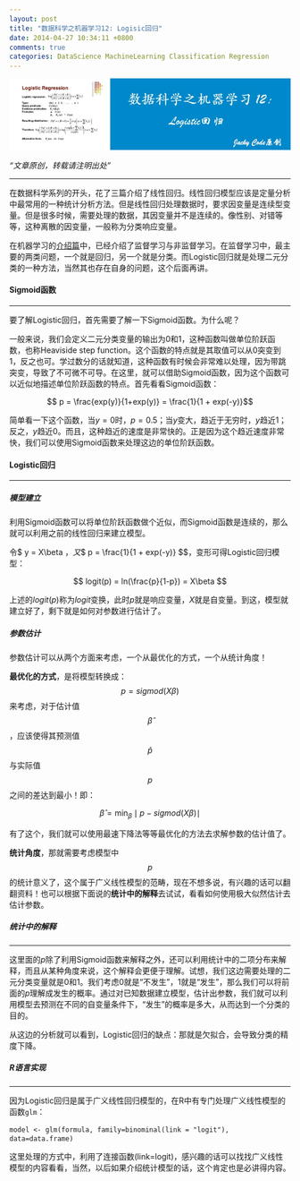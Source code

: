 ```yaml
---
layout: post
title: "数据科学之机器学习12: Logisic回归"
date: 2014-04-27 10:34:11 +0800
comments: true
categories: DataScience MachineLearning Classification Regression
---
```


![article 27](/images/article/article27.jpg)
<!-- more -->

*“文章原创，转载请注明出处”*

***

在数据科学系列的开头，花了三篇介绍了线性回归。线性回归模型应该是定量分析中最常用的一种统计分析方法。但是线性回归处理数据时，要求因变量是连续型变量。但是很多时候，需要处理的数据，其因变量并不是连续的。像性别、对错等等，这种离散的因变量，一般称为分类响应变量。

在机器学习的[介绍篇](http://jackycode.github.io/blog/2014/03/30/data-science-an-introduction-to-machine-learning/)中，已经介绍了监督学习与非监督学习。在监督学习中，最主要的两类问题，一个就是回归，另一个就是分类。而Logistic回归就是处理二元分类的一种方法，当然其也存在自身的问题，这个后面再讲。

#### Sigmoid函数
***

要了解Logistic回归，首先需要了解一下Sigmoid函数。为什么呢？

一般来说，我们会定义二元分类变量的输出为0和1，这种函数叫做单位阶跃函数，也称Heaviside step function。这个函数的特点就是其取值可以从0突变到1，反之也可。学过数分的话就知道，这种函数有时候会非常难以处理，因为带跳突变，导致了不可微不可导。在这里，就可以借助Sigmoid函数，因为这个函数可以近似地描述单位阶跃函数的特点。首先看看Sigmoid函数：

$$ p = \frac{exp(y)}{1+exp(y)} = \frac{1}{1 + exp(-y)}$$

简单看一下这个函数，当$y=0$时，$p=0.5$；当$y$变大，趋近于无穷时，$y$趋近1；反之，$y$趋近0。而且，这种趋近的速度是非常快的。正是因为这个趋近速度非常快，我们可以使用Sigmoid函数来处理这边的单位阶跃函数。

#### Logistic回归
***

##### 模型建立

利用Sigmoid函数可以将单位阶跃函数做个近似，而Sigmoid函数是连续的，那么就可以利用之前的线性回归来建立模型。

令$ y = X\beta $，又$$ p = \frac{1}{1 + exp(-y)} $$，变形可得Logistic回归模型：

$$ logit(p) = ln(\frac{p}{1-p}) = X\beta $$

上述的$logit(p)$称为$logit$变换，此时$p$就是响应变量，$X$就是自变量。到这，模型就建立好了，剩下就是如何对参数进行估计了。

##### 参数估计

参数估计可以从两个方面来考虑，一个从最优化的方式，一个从统计角度！

**最优化的方式**，是将模型转换成：$$ p = sigmod(X\beta) $$来考虑，对于估计值$$\hat{\beta}$$，应该使得其预测值$$\hat{p}$$与实际值$$p$$之间的差达到最小！即：

$$ \hat{\beta} = \min_{\beta} \mid p - sigmod(X\beta) \mid$$

有了这个，我们就可以使用最速下降法等等最优化的方法去求解参数的估计值了。

**统计角度**，那就需要考虑模型中$$p$$的统计意义了，这个属于广义线性模型的范畴，现在不想多说，有兴趣的话可以翻翻资料！也可以根据下面说的**统计中的解释**去试试，看看如何使用极大似然估计去估计参数。

##### 统计中的解释
***

这里面的$p$除了利用Sigmoid函数来解释之外，还可以利用统计中的二项分布来解释，而且从某种角度来说，这个解释会更便于理解。试想，我们这边需要处理的二元分类变量就是0和1。我们考虑0就是“不发生”，1就是“发生”，那么我们可以将前面的$p$理解成发生的概率。通过对已知数据建立模型，估计出参数，我们就可以利用模型去预测在不同的自变量条件下，“发生”的概率是多大，从而达到一个分类的目的。

从这边的分析就可以看到，Logistic回归的缺点：那就是欠拟合，会导致分类的精度下降。

##### R语言实现
***

因为Logistic回归是属于广义线性回归模型的，在R中有专门处理广义线性模型的函数`glm`：

```
model <- glm(formula, family=binominal(link = "logit"), data=data.frame)
```

这里处理的方式中，利用了连接函数(link=logit)，感兴趣的话可以找找广义线性模型的内容看看，当然，以后如果介绍统计模型的话，这个肯定也是必讲得内容。